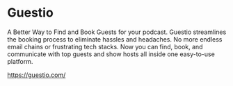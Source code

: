 # Guestio
A Better Way to Find and Book Guests for your podcast. Guestio streamlines the booking process to eliminate hassles and headaches. No more endless email chains or frustrating tech stacks. Now you can find, book, and communicate with top guests and show hosts all inside one easy-to-use platform.

https://guestio.com/
